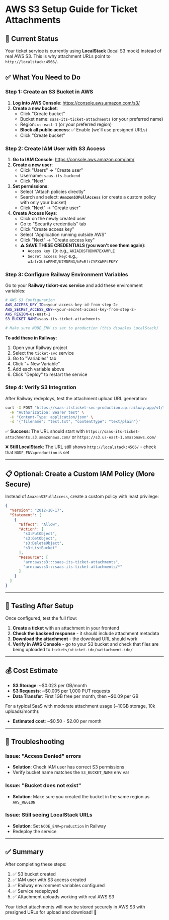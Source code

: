 # AWS S3 Setup Guide for Ticket Attachments

## 🚨 Current Status
Your ticket service is currently using **LocalStack** (local S3 mock) instead of real AWS S3. This is why attachment URLs point to `http://localstack:4566/`.

## ✅ What You Need to Do

### **Step 1: Create an S3 Bucket in AWS**

1. **Log into AWS Console**: https://console.aws.amazon.com/s3/
2. **Create a new bucket**:
   - Click "Create bucket"
   - Bucket name: `saas-its-ticket-attachments` (or your preferred name)
   - Region: `us-east-1` (or your preferred region)
   - **Block all public access**: ✅ Enable (we'll use presigned URLs)
   - Click "Create bucket"

### **Step 2: Create IAM User with S3 Access**

1. **Go to IAM Console**: https://console.aws.amazon.com/iam/
2. **Create a new user**:
   - Click "Users" → "Create user"
   - Username: `saas-its-backend`
   - Click "Next"
3. **Set permissions**:
   - Select "Attach policies directly"
   - Search and select: **`AmazonS3FullAccess`** (or create a custom policy with only your bucket)
   - Click "Next" → "Create user"
4. **Create Access Keys**:
   - Click on the newly created user
   - Go to "Security credentials" tab
   - Click "Create access key"
   - Select "Application running outside AWS"
   - Click "Next" → "Create access key"
   - **⚠️ SAVE THESE CREDENTIALS (you won't see them again)**:
     - `Access key ID`: e.g., `AKIAIOSFODNN7EXAMPLE`
     - `Secret access key`: e.g., `wJalrXUtnFEMI/K7MDENG/bPxRfiCYEXAMPLEKEY`

### **Step 3: Configure Railway Environment Variables**

Go to your **Railway ticket-svc service** and add these environment variables:

```bash
# AWS S3 Configuration
AWS_ACCESS_KEY_ID=<your-access-key-id-from-step-2>
AWS_SECRET_ACCESS_KEY=<your-secret-access-key-from-step-2>
AWS_REGION=us-east-1
S3_BUCKET_NAME=saas-its-ticket-attachments

# Make sure NODE_ENV is set to production (this disables LocalStack)

```

**To add these in Railway:**
1. Open your Railway project
2. Select the `ticket-svc` service
3. Go to "Variables" tab
4. Click "+ New Variable"
5. Add each variable above
6. Click "Deploy" to restart the service

### **Step 4: Verify S3 Integration**

After Railway redeploys, test the attachment upload URL generation:

```bash
curl -X POST "https://saas-itsticket-svc-production.up.railway.app/v1/tickets/<ticket-id>/attachments/upload-url" \
  -H "Authorization: Bearer test" \
  -H "Content-Type: application/json" \
  -d '{"filename": "test.txt", "contentType": "text/plain"}'
```

✅ **Success**: The URL should start with `https://saas-its-ticket-attachments.s3.amazonaws.com/` or `https://s3.us-east-1.amazonaws.com/`

❌ **Still LocalStack**: The URL still shows `http://localstack:4566/` - check that `NODE_ENV=production` is set

---

## 📋 Optional: Create a Custom IAM Policy (More Secure)

Instead of `AmazonS3FullAccess`, create a custom policy with least privilege:

```json
{
  "Version": "2012-10-17",
  "Statement": [
    {
      "Effect": "Allow",
      "Action": [
        "s3:PutObject",
        "s3:GetObject",
        "s3:DeleteObject",
        "s3:ListBucket"
      ],
      "Resource": [
        "arn:aws:s3:::saas-its-ticket-attachments",
        "arn:aws:s3:::saas-its-ticket-attachments/*"
      ]
    }
  ]
}
```

---

## 🔧 Testing After Setup

Once configured, test the full flow:

1. **Create a ticket** with an attachment in your frontend
2. **Check the backend response** - it should include attachment metadata
3. **Download the attachment** - the download URL should work
4. **Verify in AWS Console** - go to your S3 bucket and check that files are being uploaded to `tickets/<ticket-id>/<attachment-id>/`

---

## 💰 Cost Estimate

- **S3 Storage**: ~$0.023 per GB/month
- **S3 Requests**: ~$0.005 per 1,000 PUT requests
- **Data Transfer**: First 1GB free per month, then ~$0.09 per GB

For a typical SaaS with moderate attachment usage (~10GB storage, 10k uploads/month):
- **Estimated cost**: ~$0.50 - $2.00 per month

---

## 🚨 Troubleshooting

### Issue: "Access Denied" errors
- **Solution**: Check IAM user has correct S3 permissions
- Verify bucket name matches the `S3_BUCKET_NAME` env var

### Issue: "Bucket does not exist"
- **Solution**: Make sure you created the bucket in the same region as `AWS_REGION`

### Issue: Still seeing LocalStack URLs
- **Solution**: Set `NODE_ENV=production` in Railway
- Redeploy the service

---

## ✅ Summary

After completing these steps:
1. ✅ S3 bucket created
2. ✅ IAM user with S3 access created
3. ✅ Railway environment variables configured
4. ✅ Service redeployed
5. ✅ Attachment uploads working with real AWS S3

Your ticket attachments will now be stored securely in AWS S3 with presigned URLs for upload and download! 🎉

